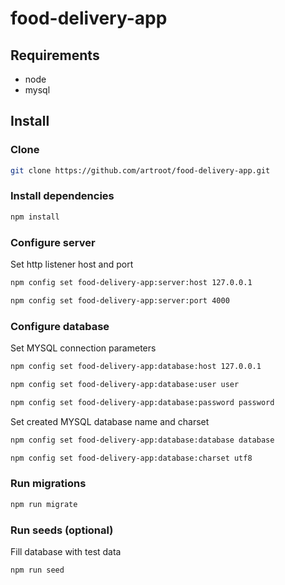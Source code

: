 # food-delivery-app

## Requirements

- node
- mysql

## Install

### Clone
```sh
git clone https://github.com/artroot/food-delivery-app.git
```

### Install dependencies
```sh
npm install
```

### Configure server

Set http listener host and port
```sh
npm config set food-delivery-app:server:host 127.0.0.1

npm config set food-delivery-app:server:port 4000
```

### Configure database

Set MYSQL connection parameters
```sh
npm config set food-delivery-app:database:host 127.0.0.1

npm config set food-delivery-app:database:user user

npm config set food-delivery-app:database:password password
```

Set created MYSQL database name and charset
```sh
npm config set food-delivery-app:database:database database

npm config set food-delivery-app:database:charset utf8
```

### Run migrations

```sh
npm run migrate
```

### Run seeds (optional)

Fill database with test data
```sh
npm run seed
```